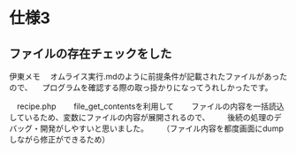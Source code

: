 # 仕様3
## ファイルの存在チェックをした


伊東メモ
　オムライス実行.mdのように前提条件が記載されたファイルがあったので、
　プログラムを確認する際の取っ掛かりになってうれしかったです。

　recipe.php
　　file_get_contentsを利用して
　　ファイルの内容を一括読込しているため、変数にファイルの内容が展開されるので、
　　後続の処理のデバッグ・開発がしやすいと思いました。
　　（ファイル内容を都度画面にdumpしながら修正ができるため）


